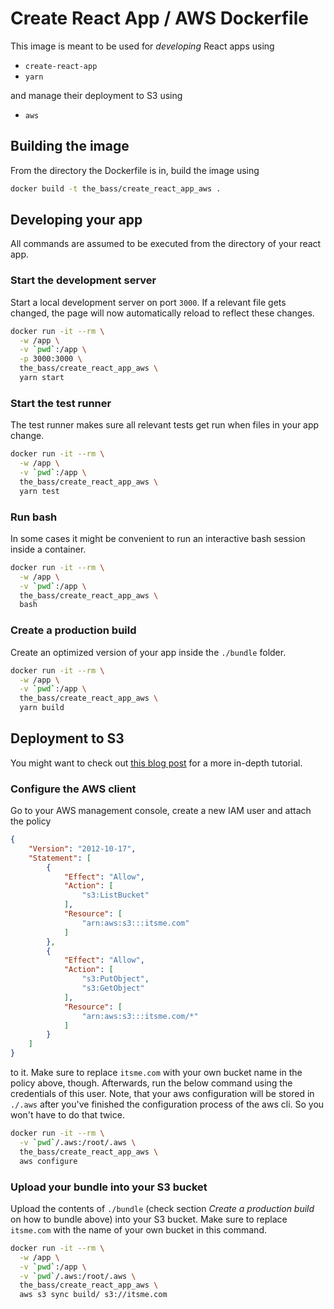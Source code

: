 # Create React App / AWS Dockerfile

This image is meant to be used for *developing* React apps using

- `create-react-app`
- `yarn`

and manage their deployment to S3 using

- `aws`

## Building the image

From the directory the Dockerfile is in, build the image using

```sh
docker build -t the_bass/create_react_app_aws .
```

## Developing your app

All commands are assumed to be executed from the directory of your react app.

### Start the development server

Start a local development server on port `3000`. If a relevant file gets changed, the page will now automatically reload to reflect these changes.

```sh
docker run -it --rm \
  -w /app \
  -v `pwd`:/app \
  -p 3000:3000 \
  the_bass/create_react_app_aws \
  yarn start
```

### Start the test runner

The test runner makes sure all relevant tests get run when files in your app change.

```sh
docker run -it --rm \
  -w /app \
  -v `pwd`:/app \
  the_bass/create_react_app_aws \
  yarn test
```

### Run bash

In some cases it might be convenient to run an interactive bash session inside a container.

```sh
docker run -it --rm \
  -w /app \
  -v `pwd`:/app \
  the_bass/create_react_app_aws \
  bash
```

### Create a production build

Create an optimized version of your app inside the `./bundle` folder.

```sh
docker run -it --rm \
  -w /app \
  -v `pwd`:/app \
  the_bass/create_react_app_aws \
  yarn build
```

## Deployment to S3

You might want to check out [this blog post](https://medium.com/@omgwtfmarc/deploying-create-react-app-to-s3-or-cloudfront-48dae4ce0af) for a more in-depth tutorial.

### Configure the AWS client

Go to your AWS management console, create a new IAM user and attach the policy

```json
{
    "Version": "2012-10-17",
    "Statement": [
        {
            "Effect": "Allow",
            "Action": [
                "s3:ListBucket"
            ],
            "Resource": [
                "arn:aws:s3:::itsme.com"
            ]
        },
        {
            "Effect": "Allow",
            "Action": [
                "s3:PutObject",
                "s3:GetObject"
            ],
            "Resource": [
                "arn:aws:s3:::itsme.com/*"
            ]
        }
    ]
}
```
to it. Make sure to replace `itsme.com` with your own bucket name in the policy above, though. Afterwards, run the below command using the credentials of this user. Note, that your aws configuration will be stored in `./.aws` after you've finished the configuration process of the aws cli. So you won't have to do that twice.

```sh
docker run -it --rm \
  -v `pwd`/.aws:/root/.aws \
  the_bass/create_react_app_aws \
  aws configure
```

### Upload your bundle into your S3 bucket

Upload the contents of `./bundle` (check section *Create a production build* on how to bundle above) into your S3 bucket. Make sure to replace `itsme.com` with the name of your own bucket in this command.

```sh
docker run -it --rm \
  -w /app \
  -v `pwd`:/app \
  -v `pwd`/.aws:/root/.aws \
  the_bass/create_react_app_aws \
  aws s3 sync build/ s3://itsme.com
```
